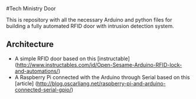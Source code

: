 #Tech Ministry Door

This is repository with all the necessary Arduino and python files for building a fully automated RFID door with intrusion detection system.

## Architecture
- A simple RFID door based on this [instructable]  (http://www.instructables.com/id/Open-Sesame-Arduino-RFID-lock-and-automations/)
- A Raspberry Pi connected with the Arduino through Serial based on this [article] (http://blog.oscarliang.net/raspberry-pi-and-arduino-connected-serial-gpio/)
